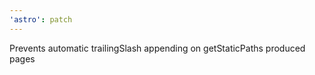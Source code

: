 ```yaml
---
'astro': patch
---
```


Prevents automatic trailingSlash appending on getStaticPaths produced pages

